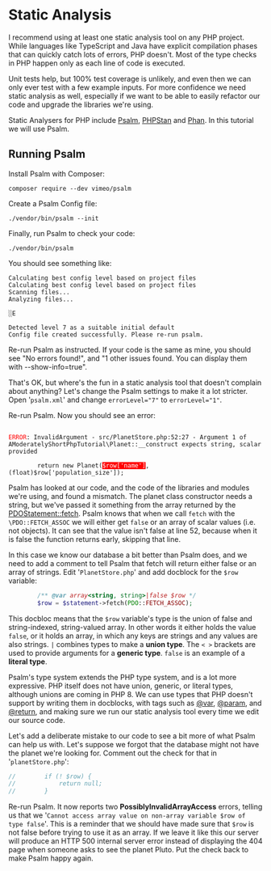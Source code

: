 # Static Analysis

I recommend using at least one static analysis tool on any PHP project. While languages like TypeScript and Java have
explicit compilation phases that can quickly catch lots of errors, PHP doesn't. Most of the type checks in PHP happen only
as each line of code is executed.

Unit tests help, but 100% test coverage is unlikely, and even then we can only ever test with a few example inputs. For
more confidence we need static analysis as well, especially if we want to be able to easily refactor our code and upgrade
the libraries we're using. 

Static Analysers for PHP include [Psalm](https://psalm.dev/), [PHPStan](https://github.com/phpstan/phpstan) and
[Phan](https://github.com/phan/phan). In this tutorial we will use Psalm.

## Running Psalm

Install Psalm with Composer:

```shell script
composer require --dev vimeo/psalm
```

Create a Psalm Config file:

```shell script
./vendor/bin/psalm --init
```

Finally, run Psalm to check your code:

```shell script
./vendor/bin/psalm
```

You should see something like:

```text
Calculating best config level based on project files
Calculating best config level based on project files
Scanning files...
Analyzing files...

░E

Detected level 7 as a suitable initial default
Config file created successfully. Please re-run psalm.
```

Re-run Psalm as instructed. If your code is the same as mine, you should see "No errors found!", and 
"1 other issues found. You can display them with --show-info=true".

That's OK, but where's the fun in a static analysis tool that doesn't complain about anything? Let's change the Psalm
settings to make it a lot stricter. Open '`psalm.xml`' and change `errorLevel="7"` to `errorLevel="1"`.

Re-run Psalm. Now you should see an error:

<code>
<span style="color: red;">ERROR</span>: InvalidArgument - src/PlanetStore.php:52:27 - Argument 1 of AModeratelyShortPhpTutorial\Planet::__construct expects string, scalar provided<br>
&nbsp;&nbsp;&nbsp;&nbsp;&nbsp;&nbsp;&nbsp;&nbsp;return new Planet(<span style="color: white; background: red;">$row['name']</span>, (float)$row['population_size']);
</code>

Psalm has looked at our code, and the code of the libraries and modules we're using, and found a mismatch. The planet
class constructor needs a string, but we've passed it something from the array returned by the 
[PDOStatement::fetch](https://www.php.net/manual/en/pdostatement.fetch.php). Psalm knows that when we call `fetch` with
the `\PDO::FETCH_ASSOC` we will either get `false` or an array of scalar values (i.e. not objects). It can see that the
value isn't false at line 52, because when it is false the function returns early, skipping that line.

In this case we know our database a bit better than Psalm does, and we need to add a comment to tell Psalm that fetch
will return either false or an array of strings. Edit '`PlanetStore.php`' and add docblock for the `$row` variable:

```php
        /** @var array<string, string>|false $row */
        $row = $statement->fetch(PDO::FETCH_ASSOC);
```

This docbloc means that the `$row` variable's type is the union of false and string-indexed, string-valued array. In
other words it either holds the value `false`, or it holds an array, in which any keys are strings and any values are
also strings. `|` combines types to make a **union type**. The `< >` brackets are used to provide arguments for a 
**generic type**. `false` is an example of a **literal type**.

Psalm's type system extends the PHP type system, and is a lot more expressive. PHP itself does not have union, generic,
or literal types, although unions are coming in PHP 8. We can use types that PHP doesn't support by writing them in
docblocks, with tags such as 
[@var](https://manual.phpdoc.org/HTMLSmartyConverter/HandS/phpDocumentor/tutorial_tags.var.pkg.html),
[@param](https://manual.phpdoc.org/HTMLSmartyConverter/HandS/phpDocumentor/tutorial_tags.param.pkg.html), and
[@return](https://manual.phpdoc.org/HTMLSmartyConverter/HandS/phpDocumentor/tutorial_tags.return.pkg.html),
and making sure we run our static analysis tool every time
we edit our source code.

Let's add a deliberate mistake to our code to see a bit more of what Psalm can help us with. Let's suppose we forgot
that the database might not have the planet we're looking for. Comment out the check for that in '`planetStore.php`':

```php
//        if (! $row) {
//            return null;
//        }
```

Re-run Psalm. It now reports two **PossiblyInvalidArrayAccess** errors, telling us that we 
'`Cannot access array value on non-array variable $row of type false`'. This is a reminder that we should have made sure
that `$row` is not false before trying to use it as an array. If we leave it like this our server will produce an HTTP
500 internal server error instead of displaying the 404 page when someone asks to see the planet Pluto. Put the check
back to make Psalm happy again.